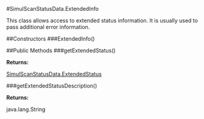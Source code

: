 #SimulScanStatusData.ExtendedInfo

This class allows access to extended status information. It is usually used to pass additional error information.


##Constructors
###ExtendedInfo()


##Public Methods
###getExtendedStatus()

**Returns:**

[SimulScanStatusData.ExtendedStatus](SimulScanStatusData#SimulScanStatusData.ExtendedStatus)


###getExtendedStatusDescription()

**Returns:**

java.lang.String
